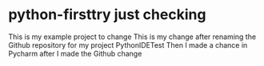 # python-firsttry just checking
This is my example project to change
This is my change after renaming the Github repository for my project PythonIDETest
Then I made a chance in Pycharm after I made the Github change
